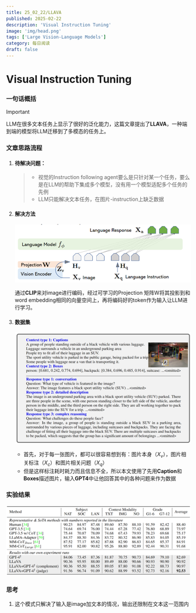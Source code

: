 ```yaml
---
title: 25_02_22/LLAVA
published: 2025-02-22
description: 'Visual Instruction Tuning'
image: 'img/head.png'
tags: ['Large Vision-Language Models']
category: 每日阅读
draft: false 
---
```


# Visual Instruction Tuning



### 一句话概括

> [!IMPORTANT]
>
> LLM在很多文本任务上显示了很好的泛化能力，这篇文章提出了**LLAVA**，一种端到端的模型将LLM迁移到了多模态的任务上。



### 文章思路流程

1. #### 待解决问题：

   > - 视觉的Instruction following agent要么是只针对某一个任务，要么是在LLM的帮助下集成多个模型，没有用一个模型适配多个任务的先例
   > - LLM只能解决文本任务，在图片-instruction上缺乏数据

2. #### 解决方法

   ![head](./img/head.png)

   通过**CLIP**来对image进行编码，经过可学习的Projection 矩阵W将其投影到和word embedding相同的向量空间上，再将编码好的token作为输入让LLM进行学习。

3. #### 数据集

   ![data](./img/data.png)

   - 首先，对于每一张图片，都可以很容易想到有：图片本身（${X_v}$），图片相关标注（${X_c}$）和图片相关问题（${X_q}$​）
   - 但是这样标注耗时耗力而且信息不全，所以本文使用了先用**Caption**和**Boxes**描述图片，输入**GPT4**中让他回答其中的各种问题来作为数据



### 实验结果

![exp](./img/exp.png)



### 思考

1. 这个模式只解决了输入是image加文本的情况，输出还限制在文本这一范围内


